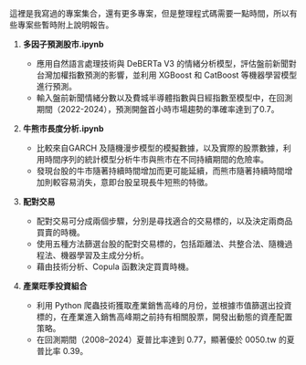 這裡是我寫過的專案集合，還有更多專案，但是整理程式碼需要一點時間，所以有些專案些暫時附上說明報告。

1. **多因子預測股市.ipynb**
    -  應用自然語言處理技術與 DeBERTa V3 的情緒分析模型，評估盤前新聞對台灣加權指數預測的影響，並利用 XGBoost 和 CatBoost 等機器學習模型進行預測。 
    -  輸入盤前新聞情緒分數以及費城半導體指數與日經指數至模型中，在回測期間（2022-2024），預測開盤首小時市場趨勢的準確率達到了0.7。 

2. **牛熊市長度分析.ipynb**
   - 比較來自GARCH 及隨機漫步模型的模擬數據，以及實際的股票數據，利用時間序列的統計模型分析牛市與熊市在不同持續期間的危險率。
   - 發現台股的牛市隨著持續時間增加而更可能延續，而熊市隨著持續時間增加則較容易消失，意即台股呈現長牛短熊的特徵。

3. **配對交易**
    - 配對交易可分成兩個步驟，分別是尋找適合的交易標的，以及決定兩商品買賣的時機。
    - 使用五種方法篩選台股的配對交易標的，包括距離法、共整合法、隨機過程法、機器學習及主成分分析。
    - 藉由技術分析、Copula 函數決定買賣時機。

4. **產業旺季投資組合**
    - 利用 Python 爬蟲技術獲取產業銷售高峰的月份，並根據市值篩選出投資標的，在產業進入銷售高峰期之前持有相關股票，開發出動態的資產配置策略。
    - 在回測期間（2008–2024）夏普比率達到 0.77，顯著優於 0050.tw 的夏普比率 0.39。
